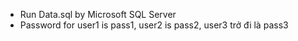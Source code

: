 - Run Data.sql by Microsoft SQL Server
- Password for user1 is pass1, user2 is pass2, user3 trở đi là pass3
